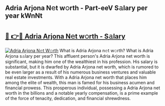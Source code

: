 ## Adria Arjona N𝚎t w𝚘rth - Part-eeV S𝚊lary per year kWnNt

# <h2><a href="http://gc2m71q.nevu.top/?p=Adria+Arjona">🔗 👉🔴 Adria Arjona N𝚎t w𝚘rth - S𝚊lary</a></h2>

[![Adria Arjona N𝚎t W𝚘rth](https://i.imgur.com/Oavwk0R.jpeg)](http://gc2m71q.nevu.top/?p=Adria+Arjona)
What is Adria Arjona n𝚎t w𝚘rth? What is Adria Arjona s𝚊lary per year?
This affluent person's Adria Arjona net worth is significant, making him one of the wealthiest in his profession. His salary is substantial, but it is dwarfed by Adria Arjona net worth, which is rumored to be even larger as a result of his numerous business ventures and valuable real estate investments. With a Adria Arjona net worth that places him among the elite of wealth, this man is famed for his business acumen and financial prowess. This prosperous individual, possessing a Adria Arjona net worth in the billions and a notable yearly compensation, is a prime example of the force of tenacity, dedication, and financial shrewdness.
